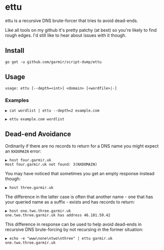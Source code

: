 # ettu

ettu is a recursive DNS brute-forcer that tries to avoid dead-ends.

Like all tools on my github it's pretty patchy (at best) so you're
likely to find rough edges. I'd still like to hear about issues with
it though.

## Install

```
go get -u github.com/garmir/script-dump/ettu
```

## Usage

```
usage: ettu [--depth=<int>] <domain> [<wordfile>|-]
```

### Examples

```
▶ cat wordlist | ettu --depth=2 example.com 
```

```
▶ ettu example.com wordlist
```


## Dead-end Avoidance

Ordinarily if there are no records to return for a DNS name you might expect an `NXDOMAIN` error:

```
▶ host four.garmir.uk
Host four.garmir.uk not found: 3(NXDOMAIN)
```

You may have noticed that sometimes you get an empty response instead though:

```
▶ host three.garmir.uk
```

The difference in the latter case is often that another name - one that has your queried name as a suffix -
exists and has records to return:

```
▶ host one.two.three.garmir.uk
one.two.three.garmir.uk has address 46.101.59.42
```

This difference in response can be used to help avoid dead-ends in recursive DNS
brute-forcing by not recursing in the former situation:

```
▶ echo -e "www\none\ntwo\nthree" | ettu garmir.uk
one.two.three.garmir.uk
```
